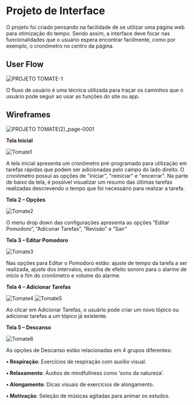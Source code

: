 
# Projeto de Interface

O projeto foi criado pensando na facilidade de se utilizar uma página web para otimização do tempo. Sendo assim, a interface deve focar nas funcionalidades que o usuário espera encontrar facilmente, como por exemplo, o cronômetro no centro da página.

## User Flow

![PROJETO TOMATE-1](https://user-images.githubusercontent.com/101024834/164111446-f940df8b-c1a6-4b59-b1e1-d47a85d9bda3.jpg)

O fluxo de usuário é uma técnica utilizada para traçar os caminhos que o usuário pode seguir ao usar as funções do site ou app.


## Wireframes
![PROJETO TOMATE(2)_page-0001](https://user-images.githubusercontent.com/101024834/164117930-25263bcb-b993-4d63-a592-6f15c7b0a42e.jpg)
 
 **Tela Inicial**
 
  ![Tomate1](https://user-images.githubusercontent.com/101024834/164114372-fed5161f-125a-4009-87cf-9e4d4a6a99dd.PNG)
  
 A tela inicial apresenta um cronômetro pré-programado para utilização em tarefas rápidas que podem ser adicionadas pelo campo do lado direito. O cronômetro possui as opções de "iniciar", "reiniciar" e "encerrar". Na parte de baixo da tela, é possível visualizar um resumo das últimas tarefas realizadas descrevendo o tempo que foi necessário para realizar a tarefa.

**Tela 2 – Opções**

![Tomate2](https://user-images.githubusercontent.com/101024834/164114742-7ba48ee8-66e5-4922-8b64-42dcfe70d0fe.PNG)

O menu drop down das configurações apresenta as opções “Editar Pomodoro”, “Adiconar Tarefas”, “Revisão” e “Sair”

**Tela 3 – Editar Pomodoro**

![Tomate3](https://user-images.githubusercontent.com/101024834/164114753-9db59dbc-d2ef-42ba-99d7-dfef676f74b5.PNG)

Nas opções para Editar o Pomodoro estão: ajuste de tempo da tarefa a ser realizada, ajuste dos intervalos, escolha de efeito sonoro para o alarme de início e fim do cronômetro e volume do alarme.

**Tela 4 – Adicionar Tarefas**

![Tomate4](https://user-images.githubusercontent.com/101024834/164114778-2e0b0695-c38b-4d74-8ccf-cd49f8953d4b.PNG)
![Tomate5](https://user-images.githubusercontent.com/101024834/164114785-044b3b9d-5450-4e9a-aa6d-052a80b74056.PNG)

Ao clicar em Adicionar Tarefas, o usuário pode criar um novo tópico ou adicionar tarefas a um tópico já existente.

**Tela 5 – Descanso**

![Tomate6](https://user-images.githubusercontent.com/101024834/164114824-f2a4bad5-0e37-417c-9c30-973028452c28.PNG)

As opções de Descanso estão relacionadas em 4 grupos diferentes:

**•	Respiração**: Exercícios de respiração com auxílio visual.

**•	Relaxamento**: Áudios de mindfullness como ‘sons da natureza’.

**•	Alongamento**: Dicas visuais de exercícios de alongamento.

**•	Motivação**: Seleção de músicas agitadas para animar os estudos.

 
